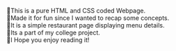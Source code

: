 🔹This is a pure HTML and CSS coded Webpage.  
🔹Made it for fun since I wanted to recap some concepts.  
🔹It is a simple restaurant page displaying menu details.  
🔹Its a part of my college project.  
🔹I Hope you enjoy reading it!  







